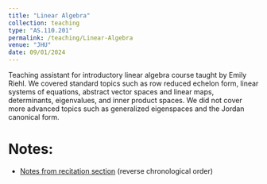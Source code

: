 ```yaml
---
title: "Linear Algebra"
collection: teaching
type: "AS.110.201"
permalink: /teaching/Linear-Algebra
venue: "JHU"
date: 09/01/2024
---
```


Teaching assistant for introductory linear algebra course taught by Emily Riehl. We covered standard topics such as row reduced echelon form, linear systems of equations, abstract vector spaces and linear maps, determinants, eigenvalues, and inner product spaces. We did not cover more advanced topics such as generalized eigenspaces and the Jordan canonical form. 

Notes:
======
* [Notes from recitation section](LA-Recitation-Notes.pdf) (reverse chronological order)
